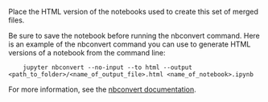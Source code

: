 Place the HTML version of the notebooks used to create this set of merged files.

Be sure to save the notebook before running the nbconvert command. Here is an example of the nbconvert command you can use to generate HTML versions of a notebook from the command line: 

        jupyter nbconvert --no-input --to html --output <path_to_folder>/<name_of_output_file>.html <name_of_notebook>.ipynb

For more information, see the [nbconvert documentation](https://nbconvert.readthedocs.io/en/latest/).
